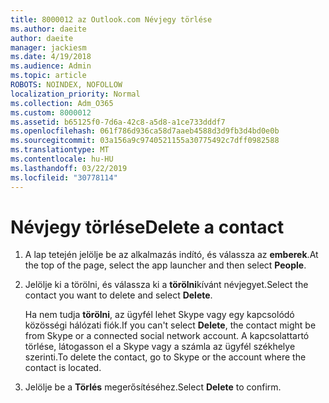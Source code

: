 ```yaml
---
title: 8000012 az Outlook.com Névjegy törlése
ms.author: daeite
author: daeite
manager: jackiesm
ms.date: 4/19/2018
ms.audience: Admin
ms.topic: article
ROBOTS: NOINDEX, NOFOLLOW
localization_priority: Normal
ms.collection: Adm_O365
ms.custom: 8000012
ms.assetid: b65125f0-7d6a-42c8-a5d8-a1ce733dddf7
ms.openlocfilehash: 061f786d936ca58d7aaeb4588d3d9fb3d4bd0e0b
ms.sourcegitcommit: 03a156a9c9740521155a30775492c7dff0982588
ms.translationtype: MT
ms.contentlocale: hu-HU
ms.lasthandoff: 03/22/2019
ms.locfileid: "30778114"
---
```

# <a name="delete-a-contact"></a><span data-ttu-id="495cb-102">Névjegy törlése</span><span class="sxs-lookup"><span data-stu-id="495cb-102">Delete a contact</span></span>

1. <span data-ttu-id="495cb-103">A lap tetején jelölje be az alkalmazás indító, és válassza az **emberek**.</span><span class="sxs-lookup"><span data-stu-id="495cb-103">At the top of the page, select the app launcher  and then select **People**.</span></span> 
    
2. <span data-ttu-id="495cb-104">Jelölje ki a törölni, és válassza ki a **törölni**kívánt névjegyet.</span><span class="sxs-lookup"><span data-stu-id="495cb-104">Select the contact you want to delete and select **Delete**.</span></span>
    
    <span data-ttu-id="495cb-105">Ha nem tudja **törölni**, az ügyfél lehet Skype vagy egy kapcsolódó közösségi hálózati fiók.</span><span class="sxs-lookup"><span data-stu-id="495cb-105">If you can't select **Delete**, the contact might be from Skype or a connected social network account.</span></span> <span data-ttu-id="495cb-106">A kapcsolattartó törlése, látogasson el a Skype vagy a számla az ügyfél székhelye szerinti.</span><span class="sxs-lookup"><span data-stu-id="495cb-106">To delete the contact, go to Skype or the account where the contact is located.</span></span>
    
3. <span data-ttu-id="495cb-107">Jelölje be a **Törlés** megerősítéséhez.</span><span class="sxs-lookup"><span data-stu-id="495cb-107">Select **Delete** to confirm.</span></span> 
    

